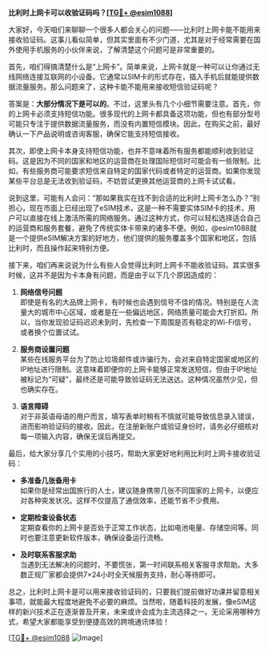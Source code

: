 **比利时上网卡可以收验证码吗？[[TG💪+ @esim1088](https://t.me/s/esim1088)]**

大家好，今天咱们来聊聊一个很多人都会关心的问题——比利时上网卡能不能用来接收验证码。这事儿看似简单，但其实里面有不少门道，尤其是对于经常需要在国外使用手机服务的小伙伴来说，了解清楚这个问题可是非常重要的。

首先，咱们得搞清楚什么是“上网卡”。简单来说，上网卡就是一种可以让你通过无线网络连接互联网的小设备。它通常以SIM卡的形式存在，插入手机后就能提供数据流量服务。那么问题来了，这种卡能不能用来接收短信验证码呢？

答案是：**大部分情况下是可以的**。不过，这里头有几个小细节需要注意。首先，你的上网卡必须支持短信功能。很多现代的上网卡都具备这项功能，但也有部分型号可能只专注于提供数据流量服务，而没有内置短信模块。因此，在购买之前，最好确认一下产品说明或咨询客服，确保它能支持短信接收。

其次，即使上网卡本身支持短信功能，也并不意味着所有服务都能顺利收到验证码。这是因为不同的国家和地区的运营商在处理国际短信时可能会有一些限制。比如，有些服务商可能要求短信来自特定的国家代码或者特定的运营商。如果你发现某些平台总是无法收到验证码，不妨尝试更换其他运营商的上网卡试试看。

说到这里，可能有人会问：“那如果我实在找不到合适的比利时上网卡怎么办？”别担心，现在市面上已经出现了eSIM技术，这是一种不需要实体SIM卡的技术，用户可以直接在线上激活所需的网络服务。通过这种方式，你可以轻松选择适合自己的运营商和服务套餐，避免了传统实体卡带来的诸多不便。例如，@esim1088就是一个提供eSIM解决方案的好地方，他们提供的服务覆盖多个国家和地区，包括比利时，而且操作起来特别方便。

接下来，咱们再来说说为什么有些人会觉得比利时上网卡不能收验证码。其实很多时候，这并不是因为卡本身有问题，而是由于以下几个原因造成的：

1. **网络信号问题**  
   即使是有名的大品牌上网卡，有时候也会遇到信号不佳的情况。特别是在人流量大的城市中心区域，或者是在一些偏远地区，网络质量可能会大打折扣。所以，当你发现验证码迟迟未到时，先检查一下周围是否有稳定的Wi-Fi信号，或者换个位置试试。

2. **服务商设置问题**  
   某些在线服务平台为了防止垃圾邮件或诈骗行为，会对来自特定国家或地区的IP地址进行限制。这意味着即便你的上网卡能够正常发送短信，但由于IP地址被标记为“可疑”，最终还是可能导致验证码无法送达。这种情况虽然少见，但也确实存在。

3. **语言障碍**  
   对于非英语母语的用户而言，填写表单时稍有不慎就可能导致信息录入错误，进而影响验证码的接收。因此，在注册新账户或验证身份时，请务必仔细核对每一项输入内容，确保无误后再提交。

最后，给大家分享几个实用的小技巧，帮助大家更好地利用比利时上网卡接收验证码：

- **多准备几张备用卡**  
  如果你是经常出国旅行的人士，建议随身携带几张不同国家的上网卡，以便应对各种突发状况。这样不仅提高了通信效率，还能节省不少费用。
  
- **定期检查设备状态**  
  定期查看你的上网卡是否处于正常工作状态，比如电池电量、存储空间等。同时也要注意更新软件版本，确保设备运行流畅。

- **及时联系客服求助**  
  当遇到无法解决的问题时，不要慌张，第一时间联系相关客服寻求帮助。大多数正规厂家都会提供7×24小时全天候服务支持，耐心等待即可。

总之，比利时上网卡是可以用来接收验证码的，只要我们提前做好功课并留意相关事项，就能最大程度地避免不必要的麻烦。当然啦，随着科技的发展，像eSIM这样的新兴技术正在逐渐普及开来，未来或许会成为主流选择之一。无论采用哪种方式，希望大家都能享受到便捷高效的跨境通讯体验！

[[TG💪+ @esim1088](https://t.me/s/esim1088) ![Image](https://i.postimg.cc/4NQfJmqS/Snipaste-2025-05-13-00-14-12.png)]